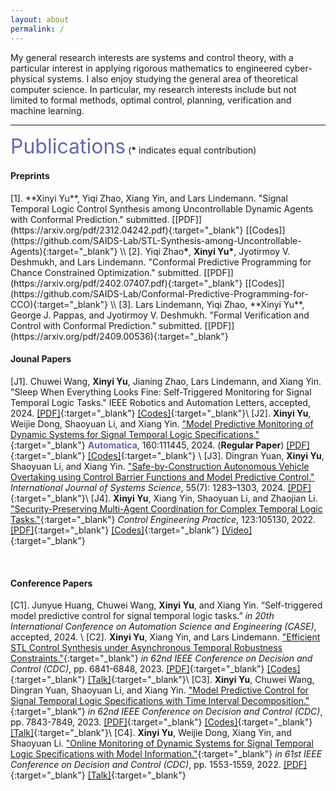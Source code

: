 ```yaml
---
layout: about
permalink: /
---
```


My general research interests are systems and control theory, with a particular interest in applying rigorous mathematics to engineered cyber-physical systems.
I also enjoy studying the general area of theoretical computer science. In particular, my research interests include but not limited to formal methods, optimal control, planning, verification and machine learning.



***

<a id="Publications"></a>

<p><font size="6" color="#6666B3">Publications</font> (<b>*</b> indicates equal contribution)</p>

<h4>Preprints</h4>
[1]. **Xinyi Yu**, Yiqi Zhao, Xiang Yin, and Lars Lindemann. "Signal Temporal Logic Control Synthesis among Uncontrollable Dynamic Agents with Conformal Prediction." submitted. [[PDF]](https://arxiv.org/pdf/2312.04242.pdf){:target="_blank"} [[Codes]](https://github.com/SAIDS-Lab/STL-Synthesis-among-Uncontrollable-Agents){:target="_blank"} \\
[2]. Yiqi Zhao<b>*</b>, <b>Xinyi Yu*</b>, Jyotirmoy V. Deshmukh, and Lars Lindemann. "Conformal Predictive Programming for Chance Constrained Optimization." submitted. [[PDF]](https://arxiv.org/pdf/2402.07407.pdf){:target="_blank"} [[Codes]](https://github.com/SAIDS-Lab/Conformal-Predictive-Programming-for-CCO){:target="_blank"} \\
[3]. Lars Lindemann, Yiqi Zhao, **Xinyi Yu**, George J. Pappas, and Jyotirmoy V. Deshmukh. "Formal Verification and Control with Conformal Prediction." submitted. [[PDF]](https://arxiv.org/pdf/2409.00536){:target="_blank"}
<br />

<h4>Jounal Papers</h4>

[J1]. Chuwei Wang, **Xinyi Yu**, Jianing Zhao, Lars Lindemann, and Xiang Yin. "Sleep When Everything Looks Fine: Self-Triggered Monitoring for Signal Temporal Logic Tasks." IEEE Robotics and Automation Letters, accepted, 2024. [[PDF]](https://arxiv.org/pdf/2311.15531.pdf){:target="_blank"} [[Codes]](https://github.com/ChuweiW/st_om){:target="_blank"}\\
[J2]. **Xinyi Yu**, Weijie Dong, Shaoyuan Li, and Xiang Yin. ["Model Predictive Monitoring of Dynamic Systems for Signal Temporal Logic Specifications."](https://www.sciencedirect.com/science/article/abs/pii/S000510982300612X){:target="_blank"} <font color= "#6666B3"><b>Automatica</b></font>, 160:111445, 2024. (**Regular Paper**) [[PDF]](../papers/2024AUTO.pdf){:target="_blank"} [[Codes]](https://github.com/Xinyi-Yu/MPM4STL){:target="_blank"} \\
[J3]. Dingran Yuan, **Xinyi Yu**, Shaoyuan Li, and Xiang Yin. ["Safe-by-Construction Autonomous Vehicle Overtaking using Control Barrier Functions and Model Predictive Control."](https://www.tandfonline.com/doi/full/10.1080/00207721.2024.2304665?casa_token=BNGpihwrVOkAAAAA%3AupIT_LqAbjVQEOuDMtAp61u5i9ikWG2HaPVPGesqJHFFqHmbHn7dl5ZsmagpJLNEUHSSWVe0Edqg) *International Journal of Systems Science*, 55(7): 1283–1303, 2024. [[PDF]](../papers/2024IJSS.pdf){:target="_blank"}\\
[J4]. **Xinyi Yu**, Xiang Yin, Shaoyuan Li, and Zhaojian Li. ["Security-Preserving Multi-Agent Coordination for Complex Temporal Logic Tasks."](https://www.sciencedirect.com/science/article/pii/S0967066122000442){:target="_blank"} *Control Engineering Practice*, 123:105130, 2022. [[PDF]](../papers/2022CEP.pdf){:target="_blank"} [[Codes]](https://github.com/Xinyi-Yu/Multiagent-LTL-Opacity){:target="_blank"} [[Video]](https://vimeo.com/585810000){:target="_blank"}

<br />


<h4>Conference Papers</h4>

[C1]. Junyue Huang, Chuwei Wang, **Xinyi Yu**, and Xiang Yin. “Self-triggered model predictive control for signal temporal logic tasks.” *in 20th International Conference on Automation Science and Engineering (CASE)*, accepted, 2024. \\
[C2]. **Xinyi Yu**, Xiang Yin, and Lars Lindemann. ["Efficient STL Control Synthesis under Asynchronous Temporal Robustness Constraints."](https://ieeexplore.ieee.org/abstract/document/10384038){:target="_blank"} *in 62nd IEEE Conference on Decision and Control (CDC)*, pp. 6841-6848, 2023. [[PDF]](https://arxiv.org/pdf/2307.12855.pdf){:target="_blank"} [[Codes]](https://github.com/Xinyi-Yu/ATR-cases){:target="_blank"} [[Talk]](https://www.youtube.com/watch?v=M6btzaEz9h0){:target="_blank"}\\
[C3]. **Xinyi Yu**, Chuwei Wang, Dingran Yuan, Shaoyuan Li, and Xiang Yin. ["Model Predictive Control for Signal Temporal Logic Specifications with Time Interval Decomposition."](https://ieeexplore.ieee.org/abstract/document/10383500){:target="_blank"} *in 62nd IEEE Conference on Decision and Control (CDC)*, pp. 7843-7849, 2023. [[PDF]](../papers/2023CDC-MPC.pdf){:target="_blank"} [[Codes]](https://github.com/Xinyi-Yu/MPC4STL-TID){:target="_blank"} [[Talk]](https://www.youtube.com/watch?v=q8beAnNY0e8){:target="_blank"}\\
[C4]. **Xinyi Yu**, Weijie Dong, Xiang Yin, and Shaoyuan Li. ["Online Monitoring of Dynamic Systems for Signal Temporal Logic Specifications with Model Information."](https://ieeexplore.ieee.org/abstract/document/9993114){:target="_blank"} *in 61st IEEE Conference on Decision and Control (CDC)*, pp. 1553-1559, 2022. [[PDF]](../papers/2022CDCmonitoring.pdf){:target="_blank"} [[Talk]](https://www.youtube.com/watch?v=WHjb06kQkpw){:target="_blank"}
